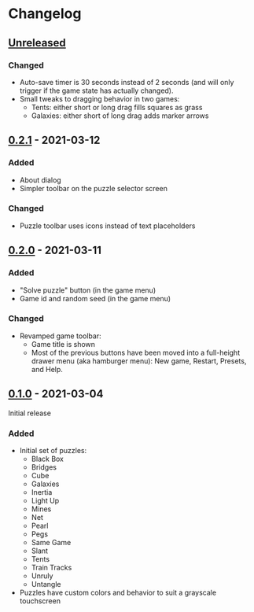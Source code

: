 # Changelog

## [Unreleased]

### Changed

* Auto-save timer is 30 seconds instead of 2 seconds (and will only trigger if
  the game state has actually changed).
* Small tweaks to dragging behavior in two games:
  * Tents: either short or long drag fills squares as grass
  * Galaxies: either short of long drag adds marker arrows


## [0.2.1] - 2021-03-12

### Added

* About dialog
* Simpler toolbar on the puzzle selector screen

### Changed

* Puzzle toolbar uses icons instead of text placeholders


## [0.2.0] - 2021-03-11

### Added

* "Solve puzzle" button (in the game menu)
* Game id and random seed (in the game menu)

### Changed

* Revamped game toolbar:
  * Game title is shown
  * Most of the previous buttons have been moved into a full-height drawer menu
    (aka hamburger menu): New game, Restart, Presets, and Help.


## [0.1.0] - 2021-03-04

Initial release

### Added

* Initial set of puzzles:
  * Black Box
  * Bridges
  * Cube
  * Galaxies
  * Inertia
  * Light Up
  * Mines
  * Net
  * Pearl
  * Pegs
  * Same Game
  * Slant
  * Tents
  * Train Tracks
  * Unruly
  * Untangle
* Puzzles have custom colors and behavior to suit a grayscale touchscreen


[Unreleased]: https://github.com/mrichards42/remarkable_puzzles/compare/v0.2.1...HEAD
[0.2.1]: https://github.com/mrichards42/remarkable_puzzles/releases/tag/v0.2.1
[0.2.0]: https://github.com/mrichards42/remarkable_puzzles/releases/tag/v0.2.0
[0.1.0]: https://github.com/mrichards42/remarkable_puzzles/releases/tag/v0.1.0

